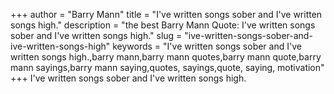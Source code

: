 +++
author = "Barry Mann"
title = "I've written songs sober and I've written songs high."
description = "the best Barry Mann Quote: I've written songs sober and I've written songs high."
slug = "ive-written-songs-sober-and-ive-written-songs-high"
keywords = "I've written songs sober and I've written songs high.,barry mann,barry mann quotes,barry mann quote,barry mann sayings,barry mann saying,quotes, sayings,quote, saying, motivation"
+++
I've written songs sober and I've written songs high.
